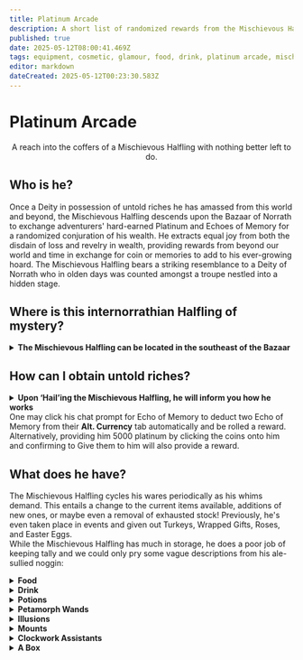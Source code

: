 ```yaml
---
title: Platinum Arcade
description: A short list of randomized rewards from the Mischievous Halfling in Bazaar.
published: true
date: 2025-05-12T08:00:41.469Z
tags: equipment, cosmetic, glamour, food, drink, platinum arcade, mischievous halfling, fluff was here, echo of memory, eom
editor: markdown
dateCreated: 2025-05-12T00:23:30.583Z
---
```


# Platinum Arcade

<center>A reach into the coffers of a Mischievous Halfling with nothing better left to do.</center>

## Who is he?

Once a Deity in possession of untold riches he has amassed from this world and beyond, the Mischievous Halfling descends upon the Bazaar of Norrath to exchange adventurers' hard-earned Platinum and Echoes of Memory for a randomized conjuration of his wealth. He extracts equal joy from both the disdain of loss and revelry in wealth, providing rewards from beyond our world and time in exchange for coin or memories to add to his ever-growing hoard. The Mischievous Halfling bears a striking resemblance to a Deity of Norrath who in olden days was counted amongst a troupe nestled into a hidden stage.<br>

## Where is this internorrathian Halfling of mystery?
<div><details>
<summary><strong>The Mischievous Halfling can be located in the southeast of the Bazaar</strong></summary><div class="comparison">
  <img src="/mischievous_halfling.png" style="float:center;width:600px;height:512px;">
  </div></details>

## How can I obtain untold riches?

<div><details>
  <summary><strong>Upon ‘Hail’ing the Mischievous Halfling, he will inform you how he works</strong></summary><div class="comparison">
  A Mischievous Halfling says 'Well looky there! Feeling lucky? Come win a prize! Mounts, Petamorph Wands, Illusions, Clockwork friends... delicious foods and potions to boot! If you want to try your luck at a game of chance, simply hand me 5,000 platinum pieces, or consider donating to wager two [Echo of Memory], I'll accept those, too!'</details>
One may click his chat prompt for Echo of Memory to deduct two Echo of Memory from their <strong>Alt. Currency</strong> tab automatically and be rolled a reward. Alternatively, providing him 5000 platinum by clicking the coins onto him and confirming to Give them to him will also provide a reward.<br>

## What does he have?

The Mischievous Halfling cycles his wares periodically as his whims demand. This entails a change to the current items available, additions of new ones, or maybe even a removal of exhausted stock! Previously, he's even taken place in events and given out Turkeys, Wrapped Gifts, Roses, and Easter Eggs.<br>
While the Mischievous Halfling has much in storage, he does a poor job of keeping tally and we could only pry some vague descriptions from his ale-sullied noggin:
<details>
<summary><strong>Food</strong></summary><div class="comparison">
These delicious morsels provide stats until consumed, but he considers them a loss!
</div>
</details>
  <details>
<summary><strong>Drink</strong></summary><div class="comparison">
These thirst quenchers provide stats until consumed, but he considers them a loss!
</div>
</details>
<details>
<summary><strong>Potions</strong></summary><div class="comparison">
Clickable consumables that provide temporary boosts that can either be just for you, or shareable with your group.
</div>
</details>  
<details>
<summary><strong>Petamorph Wands</strong></summary><div class="comparison">
Clicking one of these infinitely-usable wands with a pet out will transform your pet into a new form entirely.
</div>
</details>
<details>
<summary><strong>Illusions</strong></summary><div class="comparison">
Several masks will transform you into beasts of lore, transforming your size or even providing combat effects!
</div>
</details>
<details>
<summary><strong>Mounts</strong></summary><div class="comparison">
Clickable mounts will improve your speed in outdoor areas and even provide some persistent buffs after dismounting. Casters will love them for the ability to meditate while riding!
</div>
</details>
<details>
<summary><strong>Clockwork Assistants</strong></summary><div class="comparison">
Clockwork Merchants and Clockwork Bankers provide portable vendors and banks on the go for the adventurer who is too busy to Bazaar and Back.
</div>
</details>
<details>
<summary><strong>A Box</strong></summary><div class="comparison">
What did he mean by this?
</div>
</details>